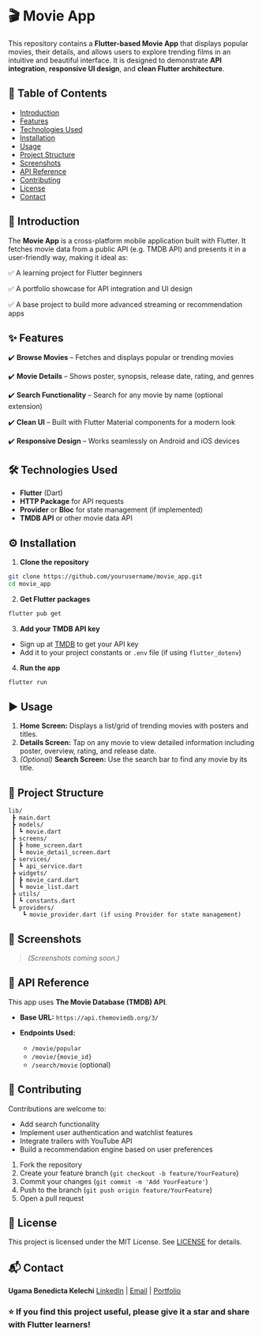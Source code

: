# 🎬 Movie App

This repository contains a **Flutter-based Movie App** that displays popular movies, their details, and allows users to explore trending films in an intuitive and beautiful interface. It is designed to demonstrate **API integration**, **responsive UI design**, and **clean Flutter architecture**.



## 📑 Table of Contents

* [Introduction](#introduction)
* [Features](#features)
* [Technologies Used](#technologies-used)
* [Installation](#installation)
* [Usage](#usage)
* [Project Structure](#project-structure)
* [Screenshots](#screenshots)
* [API Reference](#api-reference)
* [Contributing](#contributing)
* [License](#license)
* [Contact](#contact)



## 📝 Introduction

The **Movie App** is a cross-platform mobile application built with Flutter. It fetches movie data from a public API (e.g. TMDB API) and presents it in a user-friendly way, making it ideal as:

✅ A learning project for Flutter beginners

✅ A portfolio showcase for API integration and UI design

✅ A base project to build more advanced streaming or recommendation apps



## ✨ Features

✔️ **Browse Movies** – Fetches and displays popular or trending movies

✔️ **Movie Details** – Shows poster, synopsis, release date, rating, and genres

✔️ **Search Functionality** – Search for any movie by name (optional extension)

✔️ **Clean UI** – Built with Flutter Material components for a modern look

✔️ **Responsive Design** – Works seamlessly on Android and iOS devices



## 🛠️ Technologies Used

* **Flutter** (Dart)
* **HTTP Package** for API requests
* **Provider** or **Bloc** for state management (if implemented)
* **TMDB API** or other movie data API



## ⚙️ Installation

1. **Clone the repository**

```bash
git clone https://github.com/yourusername/movie_app.git
cd movie_app
```

2. **Get Flutter packages**

```bash
flutter pub get
```

3. **Add your TMDB API key**

* Sign up at [TMDB](https://www.themoviedb.org/documentation/api) to get your API key
* Add it to your project constants or `.env` file (if using `flutter_dotenv`)

4. **Run the app**

```bash
flutter run
```



## ▶️ Usage

1. **Home Screen:** Displays a list/grid of trending movies with posters and titles.
2. **Details Screen:** Tap on any movie to view detailed information including poster, overview, rating, and release date.
3. *(Optional)* **Search Screen:** Use the search bar to find any movie by its title.



## 📁 Project Structure

```
lib/
 ┣ main.dart
 ┣ models/
 ┃ ┗ movie.dart
 ┣ screens/
 ┃ ┣ home_screen.dart
 ┃ ┗ movie_detail_screen.dart
 ┣ services/
 ┃ ┗ api_service.dart
 ┣ widgets/
 ┃ ┣ movie_card.dart
 ┃ ┗ movie_list.dart
 ┣ utils/
 ┃ ┗ constants.dart
 ┗ providers/
    ┗ movie_provider.dart (if using Provider for state management)
```



## 📸 Screenshots

> *(Screenshots coming soon.)*



## 🔗 API Reference

This app uses **The Movie Database (TMDB) API**.

* **Base URL:** `https://api.themoviedb.org/3/`
* **Endpoints Used:**

  * `/movie/popular`
  * `/movie/{movie_id}`
  * `/search/movie` (optional)



## 🤝 Contributing

Contributions are welcome to:

* Add search functionality
* Implement user authentication and watchlist features
* Integrate trailers with YouTube API
* Build a recommendation engine based on user preferences

1. Fork the repository
2. Create your feature branch (`git checkout -b feature/YourFeature`)
3. Commit your changes (`git commit -m 'Add YourFeature'`)
4. Push to the branch (`git push origin feature/YourFeature`)
5. Open a pull request



## 📄 License

This project is licensed under the MIT License. See [LICENSE](LICENSE) for details.



## 📬 Contact

**Ugama Benedicta Kelechi**
[LinkedIn](www.linkedin.com/in/ugama-benedicta-kelechi-codergirl-103041300) | [Email](mailto:ugamakelechi501@gmail.com) | [Portfolio](#)



### ⭐️ If you find this project useful, please give it a star and share with Flutter learners!


